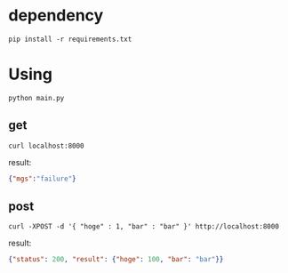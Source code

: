 # dependency

```
pip install -r requirements.txt
```

# Using

```
python main.py
```

## get

```
curl localhost:8000
```

result:  

```json
{"mgs":"failure"}
```

## post

```
curl -XPOST -d '{ "hoge" : 1, "bar" : "bar" }' http://localhost:8000
```

result:  
```json
{"status": 200, "result": {"hoge": 100, "bar": "bar"}}
```
